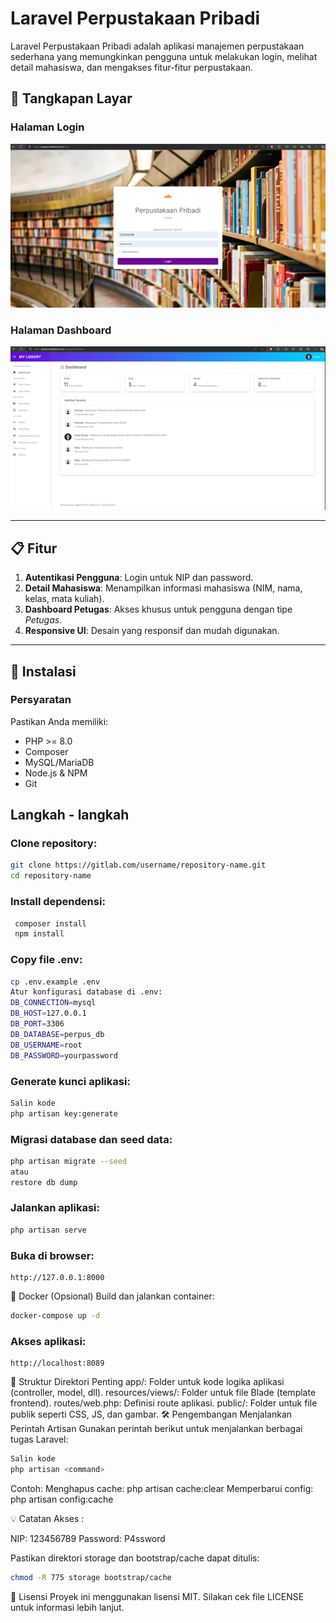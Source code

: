 # Laravel Perpustakaan Pribadi

Laravel Perpustakaan Pribadi adalah aplikasi manajemen perpustakaan sederhana yang memungkinkan pengguna untuk melakukan login, melihat detail mahasiswa, dan mengakses fitur-fitur perpustakaan.

## 📸 Tangkapan Layar
### Halaman Login
![Login Page](./screenshots/login.png)

### Halaman Dashboard
![Detail Dashboard](./screenshots/detail-mahasiswa.png)

---

## 📋 Fitur
1. **Autentikasi Pengguna**: Login untuk NIP dan password.
2. **Detail Mahasiswa**: Menampilkan informasi mahasiswa (NIM, nama, kelas, mata kuliah).
3. **Dashboard Petugas**: Akses khusus untuk pengguna dengan tipe *Petugas*.
4. **Responsive UI**: Desain yang responsif dan mudah digunakan.

---

## 🚀 Instalasi

### Persyaratan
Pastikan Anda memiliki:
- PHP >= 8.0
- Composer
- MySQL/MariaDB
- Node.js & NPM
- Git

## Langkah - langkah
### Clone repository:
   ```bash
   git clone https://gitlab.com/username/repository-name.git
   cd repository-name
   ```
### Install dependensi:
  ```bash
   composer install
   npm install
  ```

### Copy file .env:

```bash
cp .env.example .env
Atur konfigurasi database di .env:
DB_CONNECTION=mysql
DB_HOST=127.0.0.1
DB_PORT=3306
DB_DATABASE=perpus_db
DB_USERNAME=root
DB_PASSWORD=yourpassword

```
### Generate kunci aplikasi:

```bash
Salin kode
php artisan key:generate
```
### Migrasi database dan seed data:
```bash
php artisan migrate --seed
atau
restore db dump 
```
### Jalankan aplikasi:

```bash
php artisan serve
```
### Buka di browser:
```arduino
http://127.0.0.1:8000
```
🐳 Docker (Opsional)
Build dan jalankan container:

```bash
docker-compose up -d
```
### Akses aplikasi:
``` arduino
http://localhost:8089
```
📂 Struktur Direktori Penting
app/: Folder untuk kode logika aplikasi (controller, model, dll).
resources/views/: Folder untuk file Blade (template frontend).
routes/web.php: Definisi route aplikasi.
public/: Folder untuk file publik seperti CSS, JS, dan gambar.
🛠 Pengembangan
Menjalankan Perintah Artisan
Gunakan perintah berikut untuk menjalankan berbagai tugas Laravel:

```bash
Salin kode
php artisan <command>
```
Contoh:
Menghapus cache: php artisan cache:clear
Memperbarui config: php artisan config:cache

💡 Catatan
Akses :

NIP: 123456789
Password: P4ssword

Pastikan direktori storage dan bootstrap/cache dapat ditulis:

```bash
chmod -R 775 storage bootstrap/cache
```
📝 Lisensi
Proyek ini menggunakan lisensi MIT. Silakan cek file LICENSE untuk informasi lebih lanjut.
